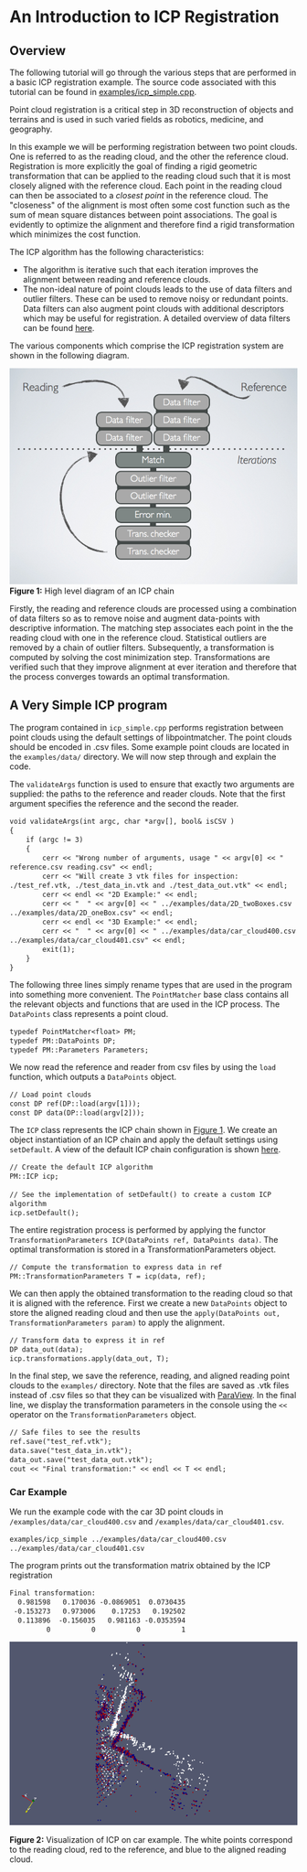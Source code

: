 # An Introduction to ICP Registration

## Overview

The following tutorial will go through the various steps that are performed in a basic ICP registration example.  The source code associated with this tutorial can be found in [examples/icp_simple.cpp](../examples/icp_simple.cpp).

Point cloud registration is a critical step in 3D reconstruction of objects and terrains and is used in such varied fields as robotics, medicine, and geography. 

In this example we will be performing registration between two point clouds.  One is referred to as the reading cloud, and the other the reference cloud.  Registration is more explicitly the goal of finding a rigid geometric transformation that can be applied to the reading cloud such that it is most closely aligned with the reference cloud.  Each point in the reading cloud can then be associated to a *closest point* in the reference cloud.  The "closeness" of the alignment is most often some cost function such as the sum of mean square distances between point associations.  The goal is evidently to optimize the alignment and therefore find a rigid transformation which minimizes the cost function.

The ICP algorithm has the following characteristics:

* The algorithm is iterative such that each iteration improves the alignment between reading and reference clouds.
* The non-ideal nature of point clouds leads to the use of data filters and outlier filters.  These can be used to remove noisy or redundant points.  Data filters can also augment point clouds with additional descriptors which may be useful for registration.  A detailed overview of data filters can be found [here](Datafilters.md).

The various components which comprise the ICP registration system are shown in the following diagram.    

![alt text](images/modular_cloud_matcher_icp_chain.png)
**Figure 1:** High level diagram of an ICP chain<a name="icp_chain_diagram"></a>

Firstly, the reading and reference clouds are processed using a combination of data filters so as to remove noise and augment data-points with descriptive information.  The matching step associates each point in the the reading cloud with one in the reference cloud.  Statistical outliers are removed by a chain of outlier filters.  Subsequently, a transformation is computed by solving the cost minimization step.  Transformations are verified such that they improve alignment at ever iteration and therefore that the process converges towards an optimal transformation.

## A Very Simple ICP program
The program contained in `icp_simple.cpp` performs registration between point clouds using the default settings of libpointmatcher.  The point clouds should be encoded in .csv files.  Some example point clouds are located in the `examples/data/` directory.  We will now step through and explain the code.

The `validateArgs` function is used to ensure that exactly two arguments are supplied: the paths to the reference and reader clouds.  Note that the first argument specifies the reference and the second the reader. 
```
void validateArgs(int argc, char *argv[], bool& isCSV )
{
	if (argc != 3)
	{
		cerr << "Wrong number of arguments, usage " << argv[0] << " reference.csv reading.csv" << endl;
		cerr << "Will create 3 vtk files for inspection: ./test_ref.vtk, ./test_data_in.vtk and ./test_data_out.vtk" << endl;
		cerr << endl << "2D Example:" << endl;
		cerr << "  " << argv[0] << " ../examples/data/2D_twoBoxes.csv ../examples/data/2D_oneBox.csv" << endl;
		cerr << endl << "3D Example:" << endl;
		cerr << "  " << argv[0] << " ../examples/data/car_cloud400.csv ../examples/data/car_cloud401.csv" << endl;
		exit(1);
	}
}
```
The following three lines simply rename types that are used in the program into something more convenient.  The `PointMatcher` base class contains all the relevant objects and functions that are used in the ICP process.  The `DataPoints` class represents a point cloud.
```
typedef PointMatcher<float> PM;
typedef PM::DataPoints DP;
typedef PM::Parameters Parameters;
```
We now read the reference and reader from csv files by using the ``load`` function, which outputs a `DataPoints` object.
```
// Load point clouds
const DP ref(DP::load(argv[1]));
const DP data(DP::load(argv[2]));
```
The `ICP` class represents the ICP chain shown in [Figure 1](#icp_chain_diagram).  We create an object instantiation of an ICP chain and apply the default settings using `setDefault`.  A view of the default ICP chain configuration is shown [here](DefaultICPConfiguration.md).
```
// Create the default ICP algorithm
PM::ICP icp;
	
// See the implementation of setDefault() to create a custom ICP algorithm
icp.setDefault();
```
The entire registration process is performed by applying the functor `TransformationParameters ICP(DataPoints ref, DataPoints data)`.  The optimal transformation is stored in a TransformationParameters object.
```
// Compute the transformation to express data in ref
PM::TransformationParameters T = icp(data, ref);
```
We can then apply the obtained transformation to the reading cloud so that it is aligned with the reference.  First we create a new `DataPoints` object to store the aligned reading cloud and then use the `apply(DataPoints out, TransformationParameters param)` to apply the alignment.
```
// Transform data to express it in ref
DP data_out(data);
icp.transformations.apply(data_out, T);
```
In the final step, we save the reference, reading, and aligned reading point clouds to the `examples/` directory.  Note that the files are saved as .vtk files instead of .csv files so that they can be visualized with [ParaView](http://www.paraview.org/).  In the final line, we display the transformation parameters in the console using the `<<` operator on the `TransformationParameters` object.
```
// Safe files to see the results
ref.save("test_ref.vtk");
data.save("test_data_in.vtk");
data_out.save("test_data_out.vtk");
cout << "Final transformation:" << endl << T << endl;
```

### Car Example
We run the example code with the car 3D point clouds in `/examples/data/car_cloud400.csv` and `/examples/data/car_cloud401.csv`.
```
examples/icp_simple ../examples/data/car_cloud400.csv ../examples/data/car_cloud401.csv
```
The program prints out the transformation matrix obtained by the ICP registration
```
Final transformation:
  0.981598   0.170036 -0.0869051  0.0730435
 -0.153273   0.973006    0.17253   0.192502
  0.113896  -0.156035   0.981163 -0.0353594
         0          0          0          1
```
![car example](images/car_example.png)

**Figure 2:** Visualization of ICP on car example.  The white points correspond to the reading cloud, red to the reference, and blue to the aligned reading cloud.